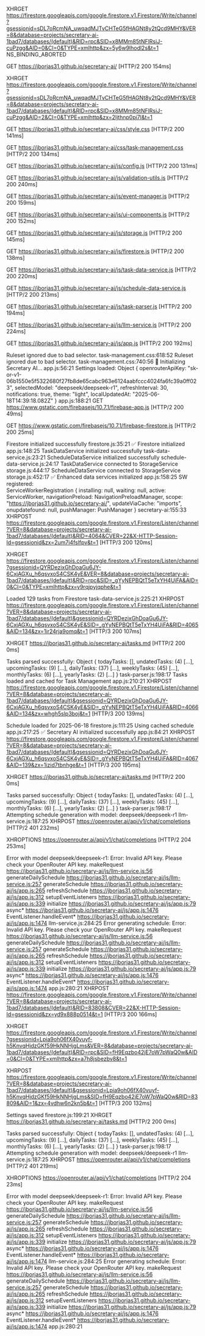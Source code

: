 XHRGET
https://firestore.googleapis.com/google.firestore.v1.Firestore/Write/channel?gsessionid=sDL7oRcmNA_uwqadMJTvCHTeG5fHAGNt8y2tQcd9MHY&VER=8&database=projects/secretary-ai-1bad7/databases/(default)&RID=rpc&SID=x8MMm85tNFlRsiJ-cuPzgg&AID=0&CI=0&TYPE=xmlhttp&zx=5y6w9lhodl2s&t=1
NS_BINDING_ABORTED

GET
https://jborjas31.github.io/secretary-ai/
[HTTP/2 200  154ms]

XHRGET
https://firestore.googleapis.com/google.firestore.v1.Firestore/Write/channel?gsessionid=sDL7oRcmNA_uwqadMJTvCHTeG5fHAGNt8y2tQcd9MHY&VER=8&database=projects/secretary-ai-1bad7/databases/(default)&RID=rpc&SID=x8MMm85tNFlRsiJ-cuPzgg&AID=2&CI=0&TYPE=xmlhttp&zx=2ljthnp0pi7l&t=1

GET
https://jborjas31.github.io/secretary-ai/css/style.css
[HTTP/2 200  141ms]

GET
https://jborjas31.github.io/secretary-ai/css/task-management.css
[HTTP/2 200  134ms]

GET
https://jborjas31.github.io/secretary-ai/js/config.js
[HTTP/2 200  131ms]

GET
https://jborjas31.github.io/secretary-ai/js/validation-utils.js
[HTTP/2 200  240ms]

GET
https://jborjas31.github.io/secretary-ai/js/event-manager.js
[HTTP/2 200  159ms]

GET
https://jborjas31.github.io/secretary-ai/js/ui-components.js
[HTTP/2 200  152ms]

GET
https://jborjas31.github.io/secretary-ai/js/storage.js
[HTTP/2 200  145ms]

GET
https://jborjas31.github.io/secretary-ai/js/firestore.js
[HTTP/2 200  138ms]

GET
https://jborjas31.github.io/secretary-ai/js/task-data-service.js
[HTTP/2 200  220ms]

GET
https://jborjas31.github.io/secretary-ai/js/schedule-data-service.js
[HTTP/2 200  213ms]

GET
https://jborjas31.github.io/secretary-ai/js/task-parser.js
[HTTP/2 200  194ms]

GET
https://jborjas31.github.io/secretary-ai/js/llm-service.js
[HTTP/2 200  224ms]

GET
https://jborjas31.github.io/secretary-ai/js/app.js
[HTTP/2 200  192ms]

Ruleset ignored due to bad selector. task-management.css:618:52
Ruleset ignored due to bad selector. task-management.css:740:56
🚀 Initializing Secretary AI... app.js:56:21
Settings loaded: 
Object { openrouterApiKey: "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", selectedModel: "deepseek/deepseek-r1", refreshInterval: 30, notifications: true, theme: "light", localUpdatedAt: "2025-06-18T14:39:18.082Z" }
app.js:188:21
GET
https://www.gstatic.com/firebasejs/10.7.1/firebase-app.js
[HTTP/2 200  49ms]

GET
https://www.gstatic.com/firebasejs/10.7.1/firebase-firestore.js
[HTTP/2 200  25ms]

Firestore initialized successfully firestore.js:35:21
✅ Firestore initialized app.js:148:25
TaskDataService initialized successfully task-data-service.js:23:21
ScheduleDataService initialized successfully schedule-data-service.js:24:17
TaskDataService connected to StorageService storage.js:444:17
ScheduleDataService connected to StorageService storage.js:452:17
✅ Enhanced data services initialized app.js:158:25
SW registered:  
ServiceWorkerRegistration { installing: null, waiting: null, active: ServiceWorker, navigationPreload: NavigationPreloadManager, scope: "https://jborjas31.github.io/secretary-ai/", updateViaCache: "imports", onupdatefound: null, pushManager: PushManager }
secretary-ai:155:33
XHRPOST
https://firestore.googleapis.com/google.firestore.v1.Firestore/Listen/channel?VER=8&database=projects/secretary-ai-1bad7/databases/(default)&RID=4064&CVER=22&X-HTTP-Session-Id=gsessionid&zx=2um7i4fslfpv&t=1
[HTTP/3 200  120ms]

XHRGET
https://firestore.googleapis.com/google.firestore.v1.Firestore/Listen/channel?gsessionid=QYRDezixGhDoaGu6JY-6CxjAGXu_h6qsvxoS4CSK4yE&VER=8&database=projects/secretary-ai-1bad7/databases/(default)&RID=rpc&SID=_gYyNEPBQtT5eTxYH4UiFA&AID=0&CI=0&TYPE=xmlhttp&zx=y9rqjpyjqphe&t=1

Loaded 129 tasks from Firestore task-data-service.js:225:21
XHRPOST
https://firestore.googleapis.com/google.firestore.v1.Firestore/Listen/channel?VER=8&database=projects/secretary-ai-1bad7/databases/(default)&gsessionid=QYRDezixGhDoaGu6JY-6CxjAGXu_h6qsvxoS4CSK4yE&SID=_gYyNEPBQtT5eTxYH4UiFA&RID=4065&AID=134&zx=1ir24rja9omq&t=1
[HTTP/3 200  107ms]

XHRGET
https://jborjas31.github.io/secretary-ai/tasks.md
[HTTP/2 200  0ms]

Tasks parsed successfully: 
Object { todayTasks: [], undatedTasks: (4) […], upcomingTasks: (9) […], dailyTasks: (37) […], weeklyTasks: (45) […], monthlyTasks: (6) […], yearlyTasks: (2) […] }
task-parser.js:198:17
Tasks loaded and cached for Task Management app.js:210:21
XHRPOST
https://firestore.googleapis.com/google.firestore.v1.Firestore/Listen/channel?VER=8&database=projects/secretary-ai-1bad7/databases/(default)&gsessionid=QYRDezixGhDoaGu6JY-6CxjAGXu_h6qsvxoS4CSK4yE&SID=_gYyNEPBQtT5eTxYH4UiFA&RID=4066&AID=134&zx=whgh5slp3boj&t=1
[HTTP/3 200  139ms]

Schedule loaded for 2025-06-18 firestore.js:111:25
Using cached schedule app.js:217:25
✅ Secretary AI initialized successfully app.js:84:21
XHRPOST
https://firestore.googleapis.com/google.firestore.v1.Firestore/Listen/channel?VER=8&database=projects/secretary-ai-1bad7/databases/(default)&gsessionid=QYRDezixGhDoaGu6JY-6CxjAGXu_h6qsvxoS4CSK4yE&SID=_gYyNEPBQtT5eTxYH4UiFA&RID=4067&AID=139&zx=1izid7tbnhge&t=1
[HTTP/3 200  195ms]

XHRGET
https://jborjas31.github.io/secretary-ai/tasks.md
[HTTP/2 200  0ms]

Tasks parsed successfully: 
Object { todayTasks: [], undatedTasks: (4) […], upcomingTasks: (9) […], dailyTasks: (37) […], weeklyTasks: (45) […], monthlyTasks: (6) […], yearlyTasks: (2) […] }
task-parser.js:198:17
Attempting schedule generation with model: deepseek/deepseek-r1 llm-service.js:187:25
XHRPOST
https://openrouter.ai/api/v1/chat/completions
[HTTP/2 401  232ms]

XHROPTIONS
https://openrouter.ai/api/v1/chat/completions
[HTTP/2 204  253ms]

Error with model deepseek/deepseek-r1: Error: Invalid API key. Please check your OpenRouter API key.
    makeRequest https://jborjas31.github.io/secretary-ai/js/llm-service.js:56
    generateDailySchedule https://jborjas31.github.io/secretary-ai/js/llm-service.js:257
    generateSchedule https://jborjas31.github.io/secretary-ai/js/app.js:265
    refreshSchedule https://jborjas31.github.io/secretary-ai/js/app.js:312
    setupEventListeners https://jborjas31.github.io/secretary-ai/js/app.js:339
    initialize https://jborjas31.github.io/secretary-ai/js/app.js:79
    async* https://jborjas31.github.io/secretary-ai/js/app.js:1476
    EventListener.handleEvent* https://jborjas31.github.io/secretary-ai/js/app.js:1474
llm-service.js:284:25
Error generating schedule: Error: Invalid API key. Please check your OpenRouter API key.
    makeRequest https://jborjas31.github.io/secretary-ai/js/llm-service.js:56
    generateDailySchedule https://jborjas31.github.io/secretary-ai/js/llm-service.js:257
    generateSchedule https://jborjas31.github.io/secretary-ai/js/app.js:265
    refreshSchedule https://jborjas31.github.io/secretary-ai/js/app.js:312
    setupEventListeners https://jborjas31.github.io/secretary-ai/js/app.js:339
    initialize https://jborjas31.github.io/secretary-ai/js/app.js:79
    async* https://jborjas31.github.io/secretary-ai/js/app.js:1476
    EventListener.handleEvent* https://jborjas31.github.io/secretary-ai/js/app.js:1474
app.js:280:21
XHRPOST
https://firestore.googleapis.com/google.firestore.v1.Firestore/Write/channel?VER=8&database=projects/secretary-ai-1bad7/databases/(default)&RID=83808&CVER=22&X-HTTP-Session-Id=gsessionid&zx=yd9x888p0514&t=1
[HTTP/3 200  166ms]

XHRGET
https://firestore.googleapis.com/google.firestore.v1.Firestore/Write/channel?gsessionid=Lpia9oh06fX40vuyf-h5KnvqHjdzGKf59HkNNHjgLms&VER=8&database=projects/secretary-ai-1bad7/databases/(default)&RID=rpc&SID=fH9Eqzbo42jE7oW7pWaQ0w&AID=0&CI=0&TYPE=xmlhttp&zx=a7h8jsbezbv8&t=1

XHRPOST
https://firestore.googleapis.com/google.firestore.v1.Firestore/Write/channel?VER=8&database=projects/secretary-ai-1bad7/databases/(default)&gsessionid=Lpia9oh06fX40vuyf-h5KnvqHjdzGKf59HkNNHjgLms&SID=fH9Eqzbo42jE7oW7pWaQ0w&RID=83809&AID=1&zx=4vdhw6n2kn5b&t=1
[HTTP/3 200  132ms]

Settings saved firestore.js:199:21
XHRGET
https://jborjas31.github.io/secretary-ai/tasks.md
[HTTP/2 200  0ms]

Tasks parsed successfully: 
Object { todayTasks: [], undatedTasks: (4) […], upcomingTasks: (9) […], dailyTasks: (37) […], weeklyTasks: (45) […], monthlyTasks: (6) […], yearlyTasks: (2) […] }
task-parser.js:198:17
Attempting schedule generation with model: deepseek/deepseek-r1 llm-service.js:187:25
XHRPOST
https://openrouter.ai/api/v1/chat/completions
[HTTP/2 401  219ms]

XHROPTIONS
https://openrouter.ai/api/v1/chat/completions
[HTTP/2 204  23ms]

Error with model deepseek/deepseek-r1: Error: Invalid API key. Please check your OpenRouter API key.
    makeRequest https://jborjas31.github.io/secretary-ai/js/llm-service.js:56
    generateDailySchedule https://jborjas31.github.io/secretary-ai/js/llm-service.js:257
    generateSchedule https://jborjas31.github.io/secretary-ai/js/app.js:265
    refreshSchedule https://jborjas31.github.io/secretary-ai/js/app.js:312
    setupEventListeners https://jborjas31.github.io/secretary-ai/js/app.js:339
    initialize https://jborjas31.github.io/secretary-ai/js/app.js:79
    async* https://jborjas31.github.io/secretary-ai/js/app.js:1476
    EventListener.handleEvent* https://jborjas31.github.io/secretary-ai/js/app.js:1474
llm-service.js:284:25
Error generating schedule: Error: Invalid API key. Please check your OpenRouter API key.
    makeRequest https://jborjas31.github.io/secretary-ai/js/llm-service.js:56
    generateDailySchedule https://jborjas31.github.io/secretary-ai/js/llm-service.js:257
    generateSchedule https://jborjas31.github.io/secretary-ai/js/app.js:265
    refreshSchedule https://jborjas31.github.io/secretary-ai/js/app.js:312
    setupEventListeners https://jborjas31.github.io/secretary-ai/js/app.js:339
    initialize https://jborjas31.github.io/secretary-ai/js/app.js:79
    async* https://jborjas31.github.io/secretary-ai/js/app.js:1476
    EventListener.handleEvent* https://jborjas31.github.io/secretary-ai/js/app.js:1474
app.js:280:21
